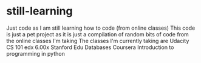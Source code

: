 still-learning
==============

Just code as I am still learning how to code (from online classes)
This code is just a pet project as it is just a compilation of random bits of code from the online classes I'm taking
The classes I'm currently taking are
Udacity CS 101
edx 6.00x
Stanford Edu Databases
Coursera Introduction to programming in python

